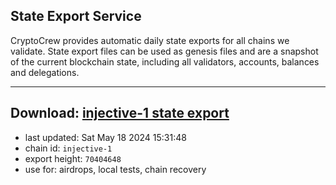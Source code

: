 ## State Export Service
CryptoCrew provides automatic daily state exports for all chains we validate. State export files can be used as genesis files and are a snapshot of the current blockchain state, including all validators, accounts, balances and delegations.

---
**Download: [injective-1 state export](https://dl-eu2.ccvalidators.com/SERVICE/injective/injective-1_export_70404648.json)**
---

- last updated: Sat May 18 2024 15:31:48
- chain id: `injective-1`
- export height: `70404648`
- use for: airdrops, local tests, chain recovery
